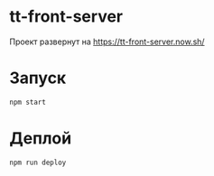 # tt-front-server

Проект развернут на https://tt-front-server.now.sh/

# Запуск

```bash
npm start
```

# Деплой

```bash
npm run deploy
```
